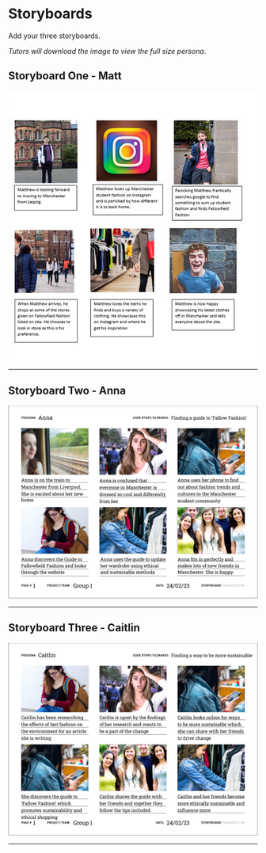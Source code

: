 # Storyboards

Add your three storyboards.

*Tutors will download the image to view the full size persona*.

## Storyboard One - Matt

<img src="sp2-media/Storyboard-Matt.jpg" alt="Storyboard One" width="1000">



---

## Storyboard Two - Anna

<img src="sp2-media/anna-storyboard.png" alt="Storyboard Two" width="1000">



---

## Storyboard Three - Caitlin

<img src="sp2-media/caitlin-storyboard.png" alt="Storyboard Three" width="1000">


---
